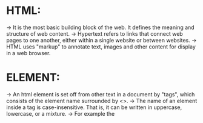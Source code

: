 # HTML:

-> It is the most basic building block of the web. It defines the meaning and structure of web content.
-> Hypertext refers to links that connect web pages to one another, either within a single website or between websites.
-> HTML uses "markup" to annotate text, images and other content for display in a web browser.

# ELEMENT:

-> An html element is set off from other text in a document by "tags", which consists of the element name surrounded by <>.
-> The name of an element inside a tag is case-insensitive. That is, it can be written in uppercase, lowercase, or a mixture.
-> For example the <title> tag can be written as <Title>, <TITLE>, <TiTlE> or in any other way.
-> However, the convention and recommended practice is to write tags in lowercase.

# HTML ELEMENT:

-> Opening tag + content + closing tag
-> VOID ELEMENTS: Not all elements follow the pattern of an opening tag, content, and a closing tag. Some elements consist of a single tag, which is typically used to insert/embed something in the document. e.g. <img>
-> HTML is very, very forgiving. For example, if we omit the closing </li> tags, the closing tags are implied.
-> Non-replaced elements: The paragraph, header, and lists are all non-replaced. Non-replaced elements have opening and (sometimes optional) closing tags that surround them and may include text and other tags as sub-elements. These enclosing tags can turn a phrase or image into a hyperlink, can make a sentence into a header, can give emphasis to words, and so on.
-> Replaced and void elements: Void elements cannot contain text content or nested elements. Void elements include <br>, <col>, <embed>, <hr>, <img>, <input>, <link>, <meta>, <source>, <track>, and <wbr>, among others. => Most replaced elements are void elements, but not all. The video, picture, object, and iframe elements are replaced, but aren't void. They can all contain other elements or text, so they all have a closing tag. => Most void elements are replaced; but again, not all, as we saw with base, link, param, and meta. Why have a void element, which can't have any content, that isn't replaced and thereby doesn't render anything to the screen? To provide information about the content! The information is provided by the elements' attributes.

# Attributes

-> Attributes provide information about the element. The attribute, like the rest of the opening tag, won't appear in the content, but they do help define how the content will appear to both your sighted and non-sighted (assistive technologies and search engines) users. => Attributes only appear in the opening tag. The opening tag always starts with the element type. The type can be followed by zero or more attributes, separated by one or more spaces. Most attribute names are followed by an equal sign equating it with the attribute value, wrapped with opening and closing quotation marks.

# Document structure:

# QUIRKS MODE:

-> In the old days of the web, pages were typically written in two versions: One for Netscape Navigator, and one for Microsoft Internet Explorer. When the web standards were made at W3C, browsers could not just start using them, as doing so would break most existing sites on the web. Browsers therefore introduced two modes to treat new standards compliant sites differently from old legacy sites.
-> There are now three modes used by the layout engines in web browsers: quirks mode, limited-quirks mode, and no-quirks mode. In quirks mode, layout emulates behavior in Navigator 4 and Internet Explorer 5. This is essential in order to support websites that were built before the widespread adoption of web standards. In no-quirks mode, the behavior is (hopefully) the desired behavior described by the modern HTML and CSS specifications. In limited-quirks mode, there are only a very small number of quirks implemented.
-> The limited-quirks and no-quirks modes used to be called "almost-standards" mode and "full standards" mode, respectively. These names have been changed as the behavior is now standardized.

<!DOCTYPE html>
<html lang="en-US">
  <head>
  </head>
  <body>
  </body>
</html>

<!DOCTYPE html>
<html lang="en">
  <head>
    <meta charset="utf-8" />
    <title>Machine Learning Workshop</title>
    <meta name="viewport" content="width=device-width" />
  </head>
  <body>

  </body>
</html>
